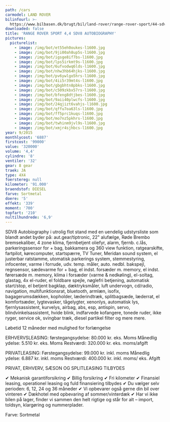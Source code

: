 ```yaml
---
path: /cars
carmodel: LAND ROVER
bilinfourl: >-
  https://www.bilbasen.dk/brugt/bil/land-rover/range-rover-sport/44-sdv8-autobiography-aut-5d/4220710
downloaded: false
title: 'RANGE ROVER SPORT 4,4 SDV8 AUTOBIOGRAPHY'
pictures:
  picturelist:
    - image: /img/bot/et55eh0oukes-l1600.jpg
    - image: /img/bot/9ji00ah8up5s-l1600.jpg
    - image: /img/bot/igsge8if7bs-l1600.jpg
    - image: /img/bot/lps5irkmt9s-l1600.jpg
    - image: /img/bot/6ufvodwq6lds-l1600.jpg
    - image: /img/bot/nhw3hb64hjks-l1600.jpg
    - image: /img/bot/pv6ywlgo5hrs-l1600.jpg
    - image: /img/bot/4ii5r39mt4s-l1600.jpg
    - image: /img/bot/gbgbhtn8pbks-l1600.jpg
    - image: /img/bot/c509zkbx57rs-l1600.jpg
    - image: /img/bot/bfeng8dtjbes-l1600.jpg
    - image: /img/bot/9aii40plwcfs-l1600.jpg
    - image: /img/bot/24qjizt6vahjs-l1600.jpg
    - image: /img/bot/qffu7oa63ls-l1600.jpg
    - image: /img/bot/ff5prc1kuqs-l1600.jpg
    - image: /img/bot/mo7nz5pkhrs-l1600.jpg
    - image: /img/bot/twhinm9jvl9s-l1600.jpg
    - image: /img/bot/xmjr4sjhbcs-l1600.jpg
year: 9/2015
monthlycost: '6887'
firstcost: '99000'
value: '320000'
volume: '4,4'
cylindre: '8'
ventiler: '32'
gear: 8 gear
traek: JA
type: 4X4
foerstereg: null
kilometer: '91.000'
braendstof: DIESEL
farve: Sortmetal
doere: '5'
effekt: '339'
moment: '700'
topfart: '210'
nultilhundrede: '6,9'
---
```

SDV8 Autobiography i utrolig flot stand med en uendelig udstyrsliste som blandt andet byder på: aut.gear/tiptronic, 22" alufælge, Røde Brembo bremsekaliber, 4 zone klima, fjernbetjent oliefyr, alarm, fjernb. c.lås, parkeringssensor for + bag, bakkamera og 360 view funktion, ratgearskifte, fartpilot, kørecomputer, startspærre, TV Tuner, Meridan sound system, el justerbar ratstamme, utomatisk parkerings system, stemmestyring, infocenter, varme i forrude, udv. temp. måler, auto. nedbl. bakspejl, regnsensor, sædevarme for + bag, el indst. forsæder m. memory, el indst. førersæde m. memory, klima i forsæder (varme & nedkøling), el-soltag, glastag, 4x el-ruder, el foldbare spejle, nøglefri betjening, automatisk start/stop, el betjent bagklap, dæktryksmåler, luft undervogn, cd/radio, navigation, multifunktionsrat, bluetooth, armlæn, isofix, bagagerumsdækken, kopholder, læderindtræk, splitbagsæde, læderrat, el komfortsæder, lygtevasker, tågelygter, xenonlys, automatisk lys, fjernlysassistent, kurvelys, airbag, abs, esp, antispin, servo, blindvinkelsassistent, hvide blink, indfarvede kofangere, tonede ruder, ikke ryger, service ok, svingbar træk, diesel partikel filter og mere mere. 

Løbetid 12 måneder med mulighed for forlængelse 

ERHVERVSLEASING:
førstegangsydelse: 80.000 kr. eks. Moms 
Månedlig ydelse: 5.510 kr. eks. Moms
Restværdi: 320.000 kr. eks. moms/afgift

PRIVATLEASING:
Førstegangsydelse: 99.000 kr. inkl. moms
Månedlig ydelse: 6.887 kr. inkl. moms
Restværdi: 400.000 kr. inkl. moms/ eks. Afgift

PRIVAT, ERHVERV, SÆSON OG SPLITLEASING TILBYDES 

✔ Mekanisk garantiforsikring 
✔ Billig forsikring 
✔ Fri kilometer
✔ Finansiel leasing, operationel leasing og fuld finansiering tilbydes
✔ Du vælger selv perioden: 6, 12, 24 og 36 måneder
✔ Vi opbevarer også gerne din bil over vinteren 
✔ Dækhotel med opbevaring af sommer/vinterdæk
✔ Har vi ikke bilen på lager, finder vi sammen den helt rigtige og står for alt – import, toldsyn, klargøring og nummerplader. 

Farve: Sortmetal
